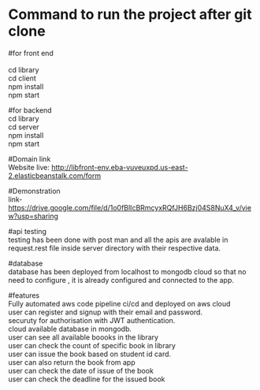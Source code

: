 # Command to run the project after git clone

#for front end <br />  
cd library <br />
cd client <br />
npm install <br />
npm start<br />

#for backend<br />
cd library <br />
cd server <br />
npm install <br />
npm start<br />

#Domain link<br/>
Website live: http://libfront-env.eba-vuveuxpd.us-east-2.elasticbeanstalk.com/form <br/>


#Demonstration<br/>
link- https://drive.google.com/file/d/1o0fBlIcBRmcyxRQfJH6Bzj04S8NuX4_v/view?usp=sharing
<br/>

#api testing<br/>
testing has been done with post man and all the apis are avalable in request.rest file inside server directory with their respective data.<br/>

#database<br/>
database has been  deployed from localhost to mongodb cloud so that no need to configure , it is already configured and connected to the app.<br/>

#features<br/>
Fully automated aws code pipeline ci/cd and deployed on aws cloud<br/>
user can register and signup with their email and password.<br/>
securuty for  authorisation with  JWT authentication. <br/>
cloud available database in mongodb. <br/>
user can see  all available boooks  in the library<br/>
user can check the count of specific book in library<br/>
user can issue the book based on student id card. <br/>
user can also return the book from app <br/>
user can check the date of issue of the book<br/>
user can check the deadline for the issued book<br/>

